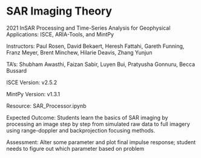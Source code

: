 # SAR Imaging Theory
2021 InSAR Processing and Time-Series Analysis for Geophysical Applications: ISCE, ARIA-Tools, and MintPy

Instructors: Paul Rosen, David Bekaert, Heresh Fattahi, Gareth Funning, Franz Meyer, Brent Minchew, Hilarie Deavis, Zhang Yunjun

TA’s: Shubham Awasthi, Faizan Sabir, Luyen Bui, Pratyusha Gonnuru, Becca Bussard

ISCE Version: v2.5.2

MintPy Version: v1.3.1

Resource: SAR_Processor.ipynb

Expected Outcome: Students learn the basics of SAR imaging by processing an image step by step from simulated raw data to full imagery using range-doppler and backprojection focusing methods.

Assessment: Alter some parameter and plot final impulse response; student needs to figure out which parameter based on problem
